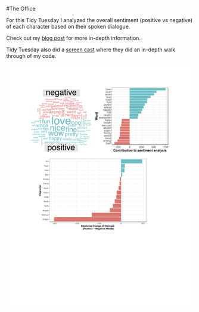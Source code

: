 #The Office  

For this Tidy Tuesday I analyzed the overall sentiment (positive vs negative) of each character based on their spoken dialogue.  

Check out my [blog post](https://robin-sifre.netlify.com/post/tidy/tidytues-theoffice/) for more in-depth information.  

Tidy Tuesday also did a [screen cast](http://optimumsportsperformance.com/blog/tidyx-episode-2-sentiment-analysis-word-clouds/) where they did an in-depth walk through of my code.  


![img](https://github.com/rrobinn/tidy-tuesday/blob/master/20200318-The-Office/CombinedFigs.png)
